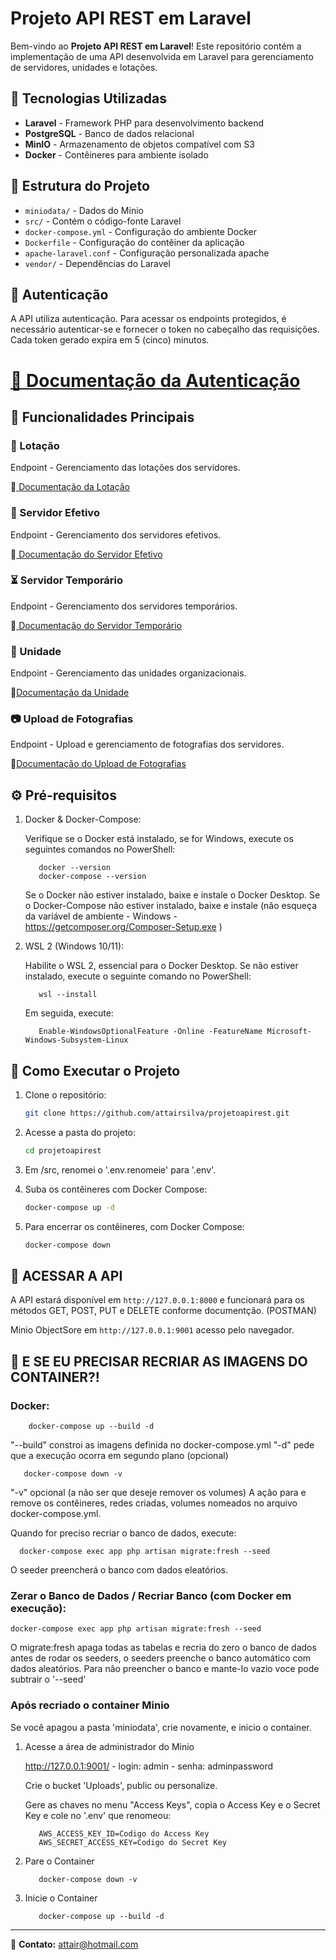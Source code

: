 # Projeto API REST em Laravel

Bem-vindo ao **Projeto API REST em Laravel**! Este repositório contém a implementação de uma API desenvolvida em Laravel para gerenciamento de servidores, unidades e lotações.

## 📌 Tecnologias Utilizadas

- **Laravel** - Framework PHP para desenvolvimento backend
- **PostgreSQL** - Banco de dados relacional
- **MinIO** - Armazenamento de objetos compatível com S3
- **Docker** - Contêineres para ambiente isolado

## 📂 Estrutura do Projeto

- `miniodata/` - Dados do Minio
- `src/` - Contém o código-fonte Laravel
- `docker-compose.yml` - Configuração do ambiente Docker
- `Dockerfile` - Configuração do contêiner da aplicação
- `apache-laravel.conf` - Configuração personalizada apache
- `vendor/` - Dependências do Laravel
## 🔑 Autenticação

A API utiliza autenticação. Para acessar os endpoints protegidos, é necessário autenticar-se e fornecer o token no cabeçalho das requisições. Cada token gerado expira em 5 (cinco) minutos.

# <a href="https://documenter.getpostman.com/view/41683423/2sB2cRC4R4" target="_blank">📄 Documentação da Autenticação</a>

## 📌 Funcionalidades Principais

### 📍 Lotação
Endpoint - Gerenciamento das lotações dos servidores.

📄<a href="https://documenter.getpostman.com/view/41683423/2sB2cRC4R5" target="_blank">
Documentação da Lotação</a>

### 👤 Servidor Efetivo
Endpoint - Gerenciamento dos servidores efetivos.

📄<a href="https://documenter.getpostman.com/view/41683423/2sB2cRC4VM" target="_blank"> Documentação do Servidor Efetivo</a>

### ⏳ Servidor Temporário
Endpoint - Gerenciamento dos servidores temporários.

📄<a href="https://documenter.getpostman.com/view/41683423/2sB2cRC4VN" target="_blank"> Documentação do Servidor Temporário</a>

### 🏢 Unidade
Endpoint - Gerenciamento das unidades organizacionais.

📄<a href="https://documenter.getpostman.com/view/41683423/2sB2cRC4VQ" target="_blank">Documentação da Unidade</a>

### 📷 Upload de Fotografias
Endpoint - Upload e gerenciamento de fotografias dos servidores.

📄<a href="https://documenter.getpostman.com/view/41683423/2sB2cRC4VS" target="_blank">Documentação do Upload de Fotografias</a>


## ⚙️ Pré-requisitos

1. Docker & Docker-Compose:

   Verifique se o Docker está instalado, se for Windows, execute os seguintes comandos no PowerShell:
   ```
      docker --version
      docker-compose --version

   ```
   Se o Docker não estiver instalado, baixe e instale o Docker Desktop.
   Se o Docker-Compose não estiver instalado, baixe e instale (não esqueça da variável de ambiente - Windows - https://getcomposer.org/Composer-Setup.exe )

2. WSL 2 (Windows 10/11):

   Habilite o WSL 2, essencial para o Docker Desktop. Se não estiver instalado, execute o seguinte comando no PowerShell:
   ```
      wsl --install
   ```
   Em seguida, execute:
   ```
      Enable-WindowsOptionalFeature -Online -FeatureName Microsoft-Windows-Subsystem-Linux
   ```


## 🚀 Como Executar o Projeto

1. Clone o repositório:
   ```sh
   git clone https://github.com/attairsilva/projetoapirest.git
   ```

2. Acesse a pasta do projeto:
   ```sh
   cd projetoapirest
   ```

2. Em /src, renomei o '.env.renomeie' para '.env'.

4. Suba os contêineres com Docker Compose:
   ```sh
   docker-compose up -d
   ```

5. Para encerrar os contêineres, com Docker Compose:
   ```sh
   docker-compose down
   ```

## 🚀 ACESSAR A API

   A API estará disponível em `http://127.0.0.1:8000` e funcionará para os métodos GET, POST, PUT e DELETE conforme documentção. (POSTMAN)

   Minio ObjectSore em `http://127.0.0.1:9001` acesso pelo navegador.


## 🚀 E SE EU PRECISAR RECRIAR AS IMAGENS DO CONTAINER?!

### Docker:

   ```  
       docker-compose up --build -d 
   ``` 
   "--build" constroi as imagens definida no docker-compose.yml
   "-d" pede que a execução ocorra em segundo plano (opcional)


   ```   
      docker-compose down -v     
   ```
   "-v" opcional (a não ser que deseje remover os volumes)
   A ação para e remove os contêineres, redes criadas, volumes nomeados no arquivo docker-compose.yml.

   Quando for preciso recriar o banco de dados, execute:
   ```
     docker-compose exec app php artisan migrate:fresh --seed
   ```
   O seeder preencherá o banco com dados eleatórios.


### Zerar o Banco de Dados / Recriar Banco (com Docker em execução):

   ``` 
   docker-compose exec app php artisan migrate:fresh --seed 
   ```
   O migrate:fresh apaga todas as tabelas e recria do zero o banco de dados antes de rodar os seeders, o seeders preenche o banco automático com dados aleatórios. Para não preencher o banco e mante-lo vazio voce pode subtrair o '--seed'


### Após recriado o container Minio

   Se você apagou a pasta 'miniodata', crie novamente, e inicio o container.
   
   1. Acesse a área de administrador do Minio
   
      http://127.0.0.1:9001/ - login: admin - senha: adminpassword
      
      Crie o bucket 'Uploads', public ou personalize.

      Gere as chaves no menu "Access Keys", copia o Access Key e o Secret Key e cole no '.env' que renomeou:
      ```
         AWS_ACCESS_KEY_ID=Codigo do Access Key
         AWS_SECRET_ACCESS_KEY=Codigo do Secret Key
      ```

   2. Pare o Container
      ``` 
         docker-compose down -v 
      ``` 

   3. Inicie o Container
      ```  
         docker-compose up --build -d 
      ``` 

---

📧 **Contato:** attair@hotmail.com